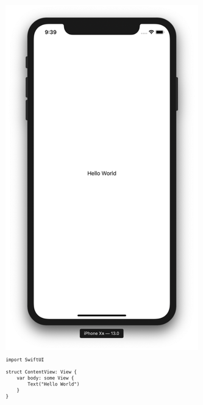 ![Hello World](/uploads/album/Hello-World.png)

```
import SwiftUI

struct ContentView: View {
    var body: some View {
        Text("Hello World")
    }
}
```
